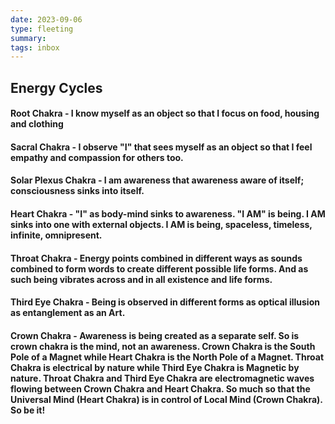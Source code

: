 ```yaml
---
date: 2023-09-06
type: fleeting
summary:
tags: inbox
---
```

## Energy Cycles
#### Root Chakra - I know myself as an object so that I focus on food, housing and clothing
#### Sacral Chakra - I observe "I" that sees myself as an object so that I feel empathy and compassion for others too.
#### Solar Plexus Chakra - I am awareness that awareness aware of itself; consciousness sinks into itself. 
#### Heart Chakra - "I" as body-mind sinks to awareness. "I AM" is being. I AM sinks into one with external objects. I AM is being, spaceless, timeless, infinite, omnipresent. 
#### Throat Chakra - Energy points combined in different ways as sounds combined to form words to create different possible life forms. And as such being vibrates across and in all existence and life forms.
#### Third Eye Chakra - Being is observed in different forms as optical illusion as entanglement as an Art.
#### Crown Chakra - Awareness is being created as a separate self. So is crown chakra is the mind, not an awareness. Crown Chakra is the South Pole of a Magnet while Heart Chakra is the North Pole of a Magnet. Throat Chakra is electrical by nature while Third Eye Chakra is Magnetic by nature. Throat Chakra and Third Eye Chakra are electromagnetic waves flowing between Crown Chakra and Heart Chakra. So much so that the Universal Mind (Heart Chakra) is in control of Local Mind (Crown Chakra). So be it!

